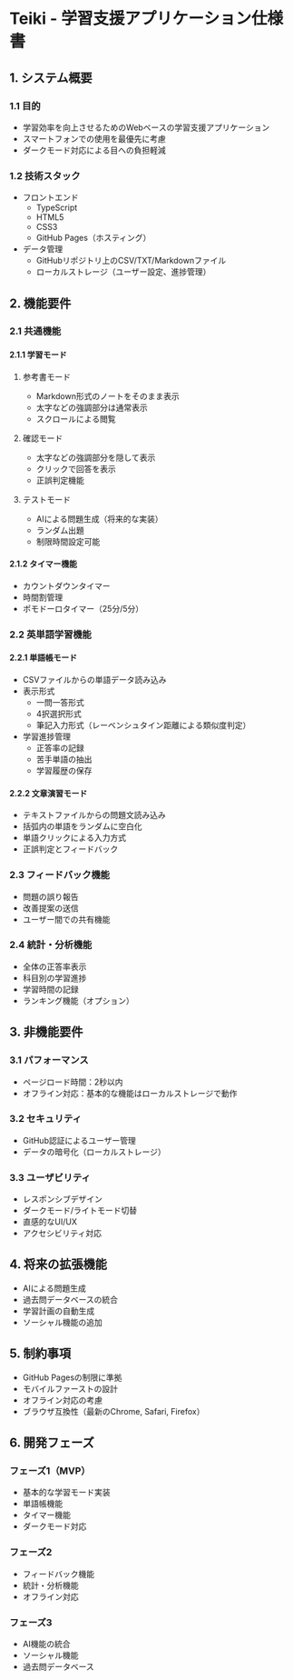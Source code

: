 # Teiki - 学習支援アプリケーション仕様書

## 1. システム概要

### 1.1 目的
- 学習効率を向上させるためのWebベースの学習支援アプリケーション
- スマートフォンでの使用を最優先に考慮
- ダークモード対応による目への負担軽減

### 1.2 技術スタック
- フロントエンド
  - TypeScript
  - HTML5
  - CSS3
  - GitHub Pages（ホスティング）
- データ管理
  - GitHubリポジトリ上のCSV/TXT/Markdownファイル
  - ローカルストレージ（ユーザー設定、進捗管理）

## 2. 機能要件

### 2.1 共通機能
#### 2.1.1 学習モード
1. 参考書モード
   - Markdown形式のノートをそのまま表示
   - 太字などの強調部分は通常表示
   - スクロールによる閲覧

2. 確認モード
   - 太字などの強調部分を隠して表示
   - クリックで回答を表示
   - 正誤判定機能

3. テストモード
   - AIによる問題生成（将来的な実装）
   - ランダム出題
   - 制限時間設定可能

#### 2.1.2 タイマー機能
- カウントダウンタイマー
- 時間割管理
- ポモドーロタイマー（25分/5分）

### 2.2 英単語学習機能
#### 2.2.1 単語帳モード
- CSVファイルからの単語データ読み込み
- 表示形式
  - 一問一答形式
  - 4択選択形式
  - 筆記入力形式（レーベンシュタイン距離による類似度判定）
- 学習進捗管理
  - 正答率の記録
  - 苦手単語の抽出
  - 学習履歴の保存

#### 2.2.2 文章演習モード
- テキストファイルからの問題文読み込み
- 括弧内の単語をランダムに空白化
- 単語クリックによる入力方式
- 正誤判定とフィードバック

### 2.3 フィードバック機能
- 問題の誤り報告
- 改善提案の送信
- ユーザー間での共有機能

### 2.4 統計・分析機能
- 全体の正答率表示
- 科目別の学習進捗
- 学習時間の記録
- ランキング機能（オプション）

## 3. 非機能要件

### 3.1 パフォーマンス
- ページロード時間：2秒以内
- オフライン対応：基本的な機能はローカルストレージで動作

### 3.2 セキュリティ
- GitHub認証によるユーザー管理
- データの暗号化（ローカルストレージ）

### 3.3 ユーザビリティ
- レスポンシブデザイン
- ダークモード/ライトモード切替
- 直感的なUI/UX
- アクセシビリティ対応

## 4. 将来の拡張機能
- AIによる問題生成
- 過去問データベースの統合
- 学習計画の自動生成
- ソーシャル機能の追加

## 5. 制約事項
- GitHub Pagesの制限に準拠
- モバイルファーストの設計
- オフライン対応の考慮
- ブラウザ互換性（最新のChrome, Safari, Firefox）

## 6. 開発フェーズ
### フェーズ1（MVP）
- 基本的な学習モード実装
- 単語帳機能
- タイマー機能
- ダークモード対応

### フェーズ2
- フィードバック機能
- 統計・分析機能
- オフライン対応

### フェーズ3
- AI機能の統合
- ソーシャル機能
- 過去問データベース 